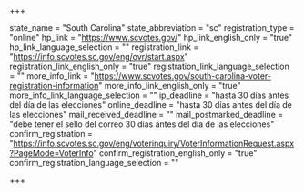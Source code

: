 +++

state_name = "South Carolina"
state_abbreviation = "sc"
registration_type = "online"
hp_link = "https://www.scvotes.gov/"
hp_link_english_only = "true"
hp_link_language_selection = ""
registration_link = "https://info.scvotes.sc.gov/eng/ovr/start.aspx"
registration_link_english_only = "true"
registration_link_language_selection = ""
more_info_link = "https://www.scvotes.gov/south-carolina-voter-registration-information"
more_info_link_english_only = "true"
more_info_link_language_selection = ""
ip_deadline = "hasta 30 días antes del día de las elecciones"
online_deadline = "hasta 30 días antes del día de las elecciones"
mail_received_deadline = ""
mail_postmarked_deadline = "debe tener el sello del correo 30 días antes del día de las elecciones"
confirm_registration = "https://info.scvotes.sc.gov/eng/voterinquiry/VoterInformationRequest.aspx?PageMode=VoterInfo"
confirm_registration_english_only = "true"
confirm_registration_language_selection = ""

+++
